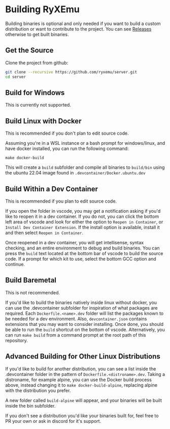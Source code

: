 # Building RyXEmu

Building binaries is optional and only needed if you want to build a custom distribution or want to contribute to the project. You can see [Releases](https://github.com/ryxemu/server/releases) otherwise to get built binaries.

## Get the Source

Clone the project from github:
```sh
git clone --recursive https://github.com/ryxemu/server.git
cd server
```

## Build for Windows

This is currently not supported.

## Build Linux with Docker

This is recommended if you don't plan to edit source code.

Assuming you're in a WSL instance or a bash prompt for windows/linux, and have docker installed, you can run the following command:
```
make docker-build
```
This will create a `build` subfolder and compile all binaries to `build/bin` using the ubuntu 22.04 image found in `.devcontainer/Docker.ubuntu.dev`

## Build Within a Dev Container

This is recommended if you plan to edit source code.

If you open the folder in vscode, you may get a notification asking if you'd like to reopen it in a dev container. If you do not, you can click the bottom left area of vscode and look for either the option to `Reopen in Container`, or `Install Dev Container Extension`. If the install option is available, install it and then select `Reopen in Container`.

Once reopened in a dev container, you will get intellisense, syntax checking, and an entire environment to debug and build binaries. You can press the `build` text located at the bottom bar of vscode to build the source code. If a prompt for which kit to use, select the bottom GCC option and continue.

## Build Baremetal

This is not recommended.

If you'd like to build the binaries natively inside linux without docker, you can use the .devcontainer subfolder for inspiration of what packages are required. Each `Dockerfile.<name>.dev` folder will list the packages known to be needed for a dev environment. Also, `devcontainer.json` contains extensions that you may want to consider installing. Once done, you should be able to run the `build` shortcut on the bottom of vscode. Alternatively, you can run `make build` from a command prompt at the root path of this repository.

## Advanced Building for Other Linux Distributions

If you'd like to build for another distribution, you can see a list inside the .devcontainer folder in the pattern of `Dockerfile.<distroname>.dev`. Taking a distroname, for example alpine, you can use the Docker build process above, instead changing it to `make docker-build-alpine`, replacing alpine with the distribution you prefer.

A new folder called `build-alpine` will appear, and your binaries will be built inside the bin subfolder.

If you don't see a distribution you'd like your binaries built for, feel free to PR your own or ask in discord for it's support.
